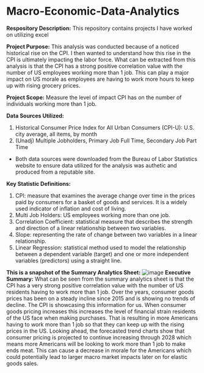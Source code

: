 # Macro-Economic-Data-Analytics
**Respository Description:** This repository contains projects I have worked on utilizing excel

**Project Purpose:** 
This analysis was conducted because of a noticed historical rise on the CPI. I then wanted to understand how this rise in the CPI is ultimately impacting the labor force. What can be extracted from this analysis is that the CPI has a strong positive correlation value with the number of US employees working more than 1 job. This can play a major impact on US morale as employees are having to work more hours to keep up with rising grocery prices. 

**Project Scope:** Measure the level of impact CPI has on the number of individuals working more than 1 job. 

**Data Sources Utilized:**
1. Historical Consumer Price Index for All Urban Consumers (CPI-U): U.S. city average, all items, by month
2. (Unadj) Multiple Jobholders, Primary Job Full Time, Secondary Job Part Time
- Both data sources were downloaded from the Bureau of Labor Statistics website to ensure data utilized for the analysis was authetic and produced from a reputable site.

**Key Statistic Definitions:** 
1. CPI:  measure that examines the average change over time in the prices paid by consumers for a basket of goods and services. It is a widely used indicator of inflation and cost of living.
2. Multi Job Holders: US employees working more than one job.
3. Correlation Coefficient: statistical measure that describes the strength and direction of a linear relationship between two variables.
4. Slope: representing the rate of change between two variables in a linear relationship.
5. Linear Regression: statistical method used to model the relationship between a dependent variable (target) and one or more independent variables (predictors) using a straight line.

**This is a snapshot of the Summary Analytics Sheet:**
![image](https://github.com/user-attachments/assets/bbc96f55-c548-4466-8f75-aaaaaa17cdd6)
**Executive Summary:**
What can be seen from the summary analytics sheet is that the CPI has a very strong positive correlation value with the number of US residents having to work more than 1 job. Over the years, consumer goods prices has been on a steady incline since 2015 and is showing no trends of decline. The CPI is showcasing this information for us. When consumer goods pricing increases this increases the level of financial strain residents of the US face when making purchases. That is resulting in more Americans having to work more than 1 job so that they can keep up with the rising prices in the US. 
Looking ahead, the forecasted trend charts show that consumer pricing is projected to continue increasing through 2028 which means more Americans will be looking to work more than 1 job to make ends meat. This can cause a decrease in morale for the Americans which could potentially lead to larger macro market impacts later on for elastic goods sales. 

